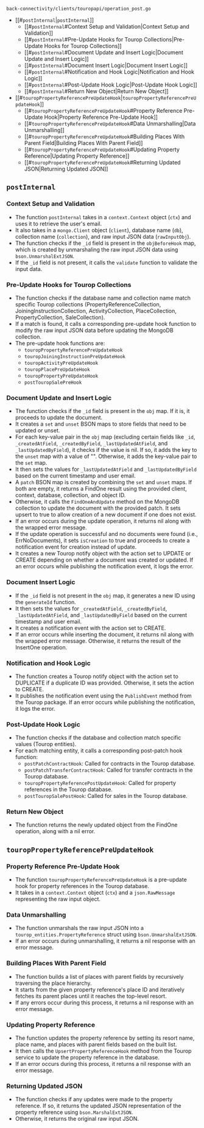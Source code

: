 `back-connectivity/clients/touropapi/operation_post.go`

- [[#`postInternal`|`postInternal`]]
	- [[#`postInternal`#Context Setup and Validation|Context Setup and Validation]]
	- [[#`postInternal`#Pre-Update Hooks for Tourop Collections|Pre-Update Hooks for Tourop Collections]]
	- [[#`postInternal`#Document Update and Insert Logic|Document Update and Insert Logic]]
	- [[#`postInternal`#Document Insert Logic|Document Insert Logic]]
	- [[#`postInternal`#Notification and Hook Logic|Notification and Hook Logic]]
	- [[#`postInternal`#Post-Update Hook Logic|Post-Update Hook Logic]]
	- [[#`postInternal`#Return New Object|Return New Object]]
- [[#`touropPropertyReferencePreUpdateHook`|`touropPropertyReferencePreUpdateHook`]]
	- [[#`touropPropertyReferencePreUpdateHook`#Property Reference Pre-Update Hook|Property Reference Pre-Update Hook]]
	- [[#`touropPropertyReferencePreUpdateHook`#Data Unmarshalling|Data Unmarshalling]]
	- [[#`touropPropertyReferencePreUpdateHook`#Building Places With Parent Field|Building Places With Parent Field]]
	- [[#`touropPropertyReferencePreUpdateHook`#Updating Property Reference|Updating Property Reference]]
	- [[#`touropPropertyReferencePreUpdateHook`#Returning Updated JSON|Returning Updated JSON]]


## `postInternal`
### Context Setup and Validation

* The function `postInternal` takes in a `context.Context` object (`ctx`) and uses it to retrieve the user's email.
* It also takes in a `mongo.Client` object (`client`), database name (`db`), collection name (`collection`), and raw input JSON data (`rawInputObj`).
* The function checks if the `_id` field is present in the `objBeforeHook` map, which is created by unmarshaling the raw input JSON data using `bson.UnmarshalExtJSON`.
* If the `_id` field is not present, it calls the `validate` function to validate the input data.

### Pre-Update Hooks for Tourop Collections

* The function checks if the database name and collection name match specific Tourop collections (PropertyReferenceCollection, JoiningInstructionCollection, ActivityCollection, PlaceCollection, PropertyCollection, SaleCollection).
* If a match is found, it calls a corresponding pre-update hook function to modify the raw input JSON data before updating the MongoDB collection.
* The pre-update hook functions are:
	+ `touropPropertyReferencePreUpdateHook`
	+ `touropJoiningInstructionPreUpdateHook`
	+ `touropActivityPreUpdateHook`
	+ `touropPlacePreUpdateHook`
	+ `touropPropertyPreUpdateHook`
	+ `postTouropSalePreHook`

### Document Update and Insert Logic

* The function checks if the `_id` field is present in the `obj` map. If it is, it proceeds to update the document.
* It creates a `set` and `unset` BSON maps to store fields that need to be updated or unset.
* For each key-value pair in the `obj` map (excluding certain fields like `_id`, `_createdAtField`, `_createdByField`, `_lastUpdatedAtField`, and `_lastUpdatedByField`), it checks if the value is nil. If so, it adds the key to the `unset` map with a value of "". Otherwise, it adds the key-value pair to the `set` map.
* It then sets the values for `_lastUpdatedAtField` and `_lastUpdatedByField` based on the current timestamp and user email.
* A `patch` BSON map is created by combining the `set` and `unset` maps. If both are empty, it returns a FindOne result using the provided client, context, database, collection, and object ID.
* Otherwise, it calls the `FindOneAndUpdate` method on the MongoDB collection to update the document with the provided patch. It sets upsert to true to allow creation of a new document if one does not exist.
* If an error occurs during the update operation, it returns nil along with the wrapped error message.
* If the update operation is successful and no documents were found (i.e., ErrNoDocuments), it sets `isCreation` to true and proceeds to create a notification event for creation instead of update.
* It creates a new Tourop notify object with the action set to UPDATE or CREATE depending on whether a document was created or updated. If an error occurs while publishing the notification event, it logs the error.

### Document Insert Logic

* If the `_id` field is not present in the `obj` map, it generates a new ID using the `generateId` function.
* It then sets the values for `_createdAtField`, `_createdByField`, `_lastUpdatedAtField`, and `_lastUpdatedByField` based on the current timestamp and user email.
* It creates a notification event with the action set to CREATE.
* If an error occurs while inserting the document, it returns nil along with the wrapped error message. Otherwise, it returns the result of the InsertOne operation.

### Notification and Hook Logic

* The function creates a Tourop notify object with the action set to DUPLICATE if a duplicate ID was provided. Otherwise, it sets the action to CREATE.
* It publishes the notification event using the `PublishEvent` method from the Tourop package. If an error occurs while publishing the notification, it logs the error.

### Post-Update Hook Logic

* The function checks if the database and collection match specific values (Tourop entities).
* For each matching entity, it calls a corresponding post-patch hook function:
	+ `postPatchContractHook`: Called for contracts in the Tourop database.
	+ `postPatchTransferContractHook`: Called for transfer contracts in the Tourop database.
	+ `touropPropertyReferencePostUpdateHook`: Called for property references in the Tourop database.
	+ `postTouropSalePostHook`: Called for sales in the Tourop database.

### Return New Object

* The function returns the newly updated object from the FindOne operation, along with a nil error.

## `touropPropertyReferencePreUpdateHook`

### Property Reference Pre-Update Hook

* The function `touropPropertyReferencePreUpdateHook` is a pre-update hook for property references in the Tourop database.
* It takes in a `context.Context` object (`ctx`) and a `json.RawMessage` representing the raw input object.

### Data Unmarshalling

* The function unmarshals the raw input JSON into a `tourop_entities.PropertyReference` struct using `bson.UnmarshalExtJSON`.
* If an error occurs during unmarshalling, it returns a nil response with an error message.

### Building Places With Parent Field

* The function builds a list of places with parent fields by recursively traversing the place hierarchy.
* It starts from the given property reference's place ID and iteratively fetches its parent places until it reaches the top-level resort.
* If any errors occur during this process, it returns a nil response with an error message.

### Updating Property Reference

* The function updates the property reference by setting its resort name, place name, and places with parent fields based on the built list.
* It then calls the `UpsertPropertyReferenceHook` method from the Tourop service to update the property reference in the database.
* If an error occurs during this process, it returns a nil response with an error message.

### Returning Updated JSON

* The function checks if any updates were made to the property reference. If so, it returns the updated JSON representation of the property reference using `bson.MarshalExtJSON`.
* Otherwise, it returns the original raw input JSON.
